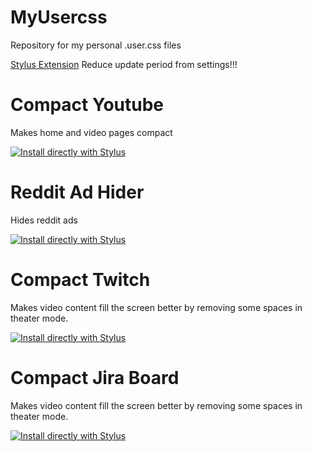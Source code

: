 # MyUsercss
Repository for my personal .user.css files

[Stylus Extension](https://add0n.com/stylus.html)
Reduce update period from settings!!!

# Compact Youtube
Makes home and video pages compact

[![Install directly with Stylus](https://img.shields.io/badge/Install%20directly%20with-Stylus-00adad.svg)](https://aytackydln.github.io/MyUsercss/youtube.user.css)

# Reddit Ad Hider
Hides reddit ads

[![Install directly with Stylus](https://img.shields.io/badge/Install%20directly%20with-Stylus-00adad.svg)](https://aytackydln.github.io/MyUsercss/reddit.user.css)

# Compact Twitch
Makes video content fill the screen better by removing some spaces in theater mode.

[![Install directly with Stylus](https://img.shields.io/badge/Install%20directly%20with-Stylus-00adad.svg)](https://aytackydln.github.io/MyUsercss/twitch.user.css)

# Compact Jira Board
Makes video content fill the screen better by removing some spaces in theater mode.

[![Install directly with Stylus](https://img.shields.io/badge/Install%20directly%20with-Stylus-00adad.svg)](https://aytackydln.github.io/MyUsercss/jira.user.css)
